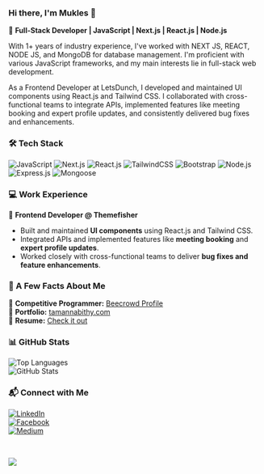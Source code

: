 ### Hi there, I'm Mukles 👋  

🚀 **Full-Stack Developer | JavaScript | Next.js | React.js | Node.js**  


With 1+ years of industry experience, I've worked with NEXT JS, REACT, NODE JS, and MongoDB for database management. I'm proficient with various JavaScript frameworks, and my main interests lie in full-stack web development.

As a Frontend Developer at LetsDunch, I developed and maintained UI components using React.js and Tailwind CSS. I collaborated with cross-functional teams to integrate APIs, implemented features like meeting booking and expert profile updates, and consistently delivered bug fixes and enhancements.

### 🛠️ Tech Stack  
![JavaScript](https://img.shields.io/badge/JavaScript-F7DF1E?style=for-the-badge&logo=javascript&logoColor=black)
![Next.js](https://img.shields.io/badge/Next.js-000000?style=for-the-badge&logo=nextdotjs&logoColor=white)
![React.js](https://img.shields.io/badge/React.Js-23272F?logo=react&logoColor=149ECA&style=for-the-badge)
![TailwindCSS](https://img.shields.io/badge/Tailwind_CSS-07B0CE?style=for-the-badge&logo=tailwind-css&logoColor=white)
![Bootstrap](https://img.shields.io/badge/Bootstrap-563D7C?style=for-the-badge&logo=bootstrap&logoColor=white)
![Node.js](https://img.shields.io/badge/Node.js-43853D?style=for-the-badge&logo=node.js&logoColor=white)
![Express.js](https://img.shields.io/badge/Express.js-292929?logo=express&logoColor=white&style=for-the-badge)
![Mongoose](https://img.shields.io/badge/Mongoose-yellowgreen?style=for-the-badge) 

### 💻 Work Experience  
🔹 **Frontend Developer @ Themefisher**  
- Built and maintained **UI components** using React.js and Tailwind CSS.  
- Integrated APIs and implemented features like **meeting booking** and **expert profile updates**.  
- Worked closely with cross-functional teams to deliver **bug fixes and feature enhancements**.  

### 🌟 A Few Facts About Me  
📌 **Competitive Programmer:** [Beecrowd Profile](https://www.beecrowd.com/@mukles)  
📌 **Portfolio:** [tamannabithy.com](https://www.mukles.vercel.app)  
📌 **Resume:** [Check it out](#)  

### 📊 GitHub Stats  
![Top Languages](https://github-readme-stats.vercel.app/api/top-langs/?username=mukles&layout=compact&theme=radical)  
![GitHub Stats](https://github-readme-stats.vercel.app/api?username=mukles&show_icons=true&theme=radical)  

### 📬 Connect with Me  
[![LinkedIn](https://img.shields.io/badge/LinkedIn-0077B5?style=flat&logo=linkedin&logoColor=white)](https://www.linkedin.com/in/mukles-hossen-454991227/)  
[![Facebook](https://img.shields.io/badge/Facebook-1877F2?style=flat&logo=facebook&logoColor=white)](https://www.facebook.com/mukles.116476)  
[![Medium](https://img.shields.io/badge/Medium-12100E?style=flat&logo=medium&logoColor=white)](https://medium.com/@mukles)  


<br/>
<!-- GitHub Profile Views Counter -->

![](https://komarev.com/ghpvc/?username=mukles)
